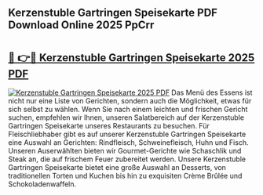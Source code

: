 ## Kerzenstuble Gartringen Speisekarte PDF Download Online 2025 PpCrr

# <h2><a href="http://gcb4su.nevu.top/?p=Kerzenstuble+Gartringen+Speisekarte">🔗 👉🔴 Kerzenstuble Gartringen Speisekarte 2025 PDF</a></h2>

[![Kerzenstuble Gartringen Speisekarte 2025 PDF](https://i.imgur.com/dBaPXMq.png)](http://gcb4su.nevu.top/?p=Kerzenstuble+Gartringen+Speisekarte)
Das Menü des Essens ist nicht nur eine Liste von Gerichten, sondern auch die Möglichkeit, etwas für sich selbst zu wählen. Wenn Sie nach einem leichten und frischen Gericht suchen, empfehlen wir Ihnen, unseren Salatbereich auf der Kerzenstuble Gartringen Speisekarte unseres Restaurants zu besuchen. Für Fleischliebhaber gibt es auf unserer Kerzenstuble Gartringen Speisekarte eine Auswahl an Gerichten: Rindfleisch, Schweinefleisch, Huhn und Fisch. Unseren Auserwählten bieten wir Gourmet-Gerichte wie Schaschlik und Steak an, die auf frischem Feuer zubereitet werden. Unsere Kerzenstuble Gartringen Speisekarte bietet eine große Auswahl an Desserts, von traditionellen Torten und Kuchen bis hin zu exquisiten Crème Brûlée und Schokoladenwaffeln.
